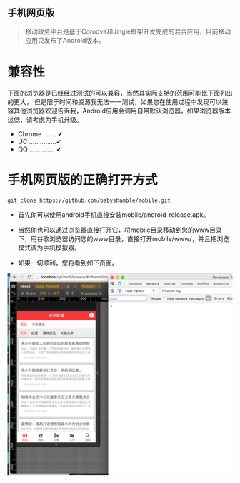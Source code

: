 手机网页版
---------
> 移动政务平台是基于Corodva和Jingle框架开发完成的混合应用，目前移动应用只发布了Android版本。

兼容性
=====

下面的浏览器是已经经过测试的可以兼容，当然其实际支持的范围可能比下面列出的更大， 但是限于时间和资源我无法一一测试，如果您在使用过程中发现可以兼容其他浏览器欢迎告诉我，Android应用会调用自带默认浏览器，如果浏览器版本过低，请考虑为手机升级。

- Chrome ....... ✔
- UC ...............✔
- QQ .............. ✔

手机网页版的正确打开方式
====================

```
git clone https://github.com/babyshamble/mobile.git

```
- 首先你可以使用android手机直接安装mobile/android-release.apk。

- 当然你也可以通过浏览器直接打开它，将mobile目录移动到您的www目录下，用谷歌浏览器访问您的www目录，直接打开mobile/www/，并且把浏览模式调为手机模拟器。

- 如果一切顺利，您将看到如下页面。 
	
![img](./1.png)